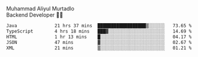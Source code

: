 Muhammad Aliyul Murtadlo
<br>
Backend Developer 👨‍💻
<br>
<!--START_SECTION:waka-->

```txt
Java              21 hrs 37 mins  ██████████████████▒░░░░░░   73.65 %
TypeScript        4 hrs 18 mins   ███▓░░░░░░░░░░░░░░░░░░░░░   14.69 %
HTML              1 hr 13 mins    █░░░░░░░░░░░░░░░░░░░░░░░░   04.17 %
JSON              47 mins         ▓░░░░░░░░░░░░░░░░░░░░░░░░   02.67 %
XML               21 mins         ▒░░░░░░░░░░░░░░░░░░░░░░░░   01.21 %
```

<!--END_SECTION:waka-->

